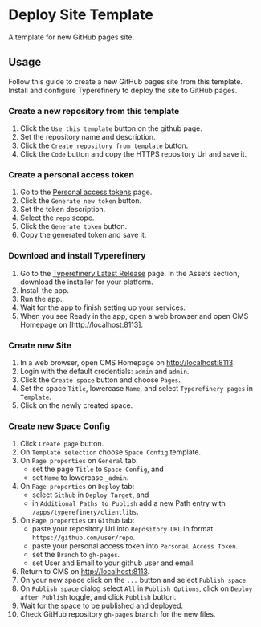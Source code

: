 # Deploy Site Template

A template for new GitHub pages site.

## Usage

Follow this guide to create a new GitHub pages site from this template. Install and configure Typerefinery to deploy the site to GitHub pages.

### Create a new repository from this template

1. Click the `Use this template` button on the github page.
2. Set the repository name and description.
3. Click the `Create repository from template` button.
4. Click the `Code` button and copy the HTTPS repository Url and save it.

### Create a personal access token

1. Go to the [Personal access tokens]() page.
2. Click the `Generate new token` button.
3. Set the token description.
4. Select the `repo` scope.
5. Click the `Generate token` button.
6. Copy the generated token and save it.

### Download and install Typerefinery

1. Go to the [Typerefinery Latest Release](https://github.com/typerefinery-ai/typerefinery/releases/latest) page.
In the Assets section, download the installer for your platform.
3. Install the app.
4. Run the app.
5. Wait for the app to finish setting up your services.
6. When you see Ready in the app, open a web browser and open CMS Homepage on [http://localhost:8113].

### Create new Site

1. In a web browser, open CMS Homepage on [http://localhost:8113](http://localhost:8113).
2. Login with the default credentials: `admin` and `admin`.
3. Click the `Create space` button and choose `Pages`.
4. Set the space `Title`, lowercase `Name`, and select `Typerefinery pages` in `Template`.
5. Click on the newly created space.

### Create new Space Config

1. Click `Create page` button.
2. On `Template selection` choose `Space Config` template.
3. On `Page properties` on `General` tab:
    * set the page `Title` to `Space Config`, and 
    * set `Name` to lowercase `_admin`.
4. On `Page properties` on `Deploy` tab:
    * select `Github` in `Deploy Target`, and
    * in `Additional Paths to Publish` add a new Path entry with `/apps/typerefinery/clientlibs`.
5. On `Page properties` on `Github` tab:
    * paste your repository Url into `Repository URL` in format `https://github.com/user/repo`.
    * paste your personal access token into `Personal Access Token`.
    * set the `Branch` to `gh-pages`.
    * set User and Email to your github user and email.
6. Return to CMS on [http://localhost:8113](http://localhost:8113).
7. On your new space click on the `...` button and select `Publish space`.
8. On `Publish space` dialog select `All` in `Publish Options`, click on `Deploy after Publish` toggle, and click `Publish` button.
9. Wait for the space to be published and deployed.
10. Check GitHub repository `gh-pages` branch for the new files.
